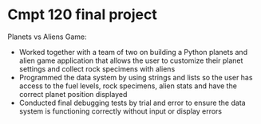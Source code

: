 # Cmpt 120 final project
Planets vs Aliens Game:
- Worked together with a team of two on building a Python planets and alien game application that allows the user to customize their planet settings and collect rock specimens with aliens 
-	Programmed the data system by using strings and lists so the user has access to the fuel levels, rock specimens, alien stats and have the correct planet position displayed
-	Conducted final debugging tests by trial and error to ensure the data system is functioning correctly without input or display errors


